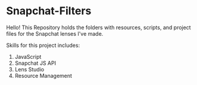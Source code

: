 # Snapchat-Filters
Hello! This Repository holds the folders with resources, scripts, and project files for the Snapchat lenses I've made. 

Skills for this project includes: 

1. JavaScript
2. Snapchat JS API
2. Lens Studio
3. Resource Management
